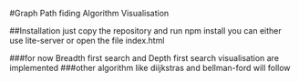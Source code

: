 #Graph Path fiding Algorithm Visualisation

##Installation
just copy the repository and run npm install
you can either use lite-server or open the file index.html

###for now Breadth first search and Depth first search visualisation are implemented
###other algorithm like diijkstras and bellman-ford will follow

